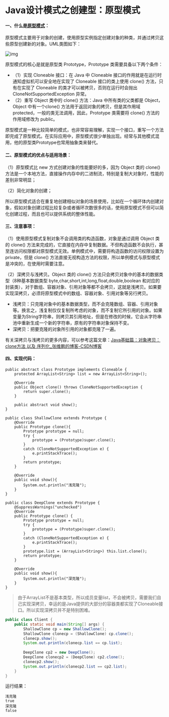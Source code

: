 # Java设计模式之创建型：原型模式

#### 一、什么是[原型模式](https://so.csdn.net/so/search?q=原型模式&spm=1001.2101.3001.7020)：

​    原型模式主要用于对象的创建，使用原型实例指定创建对象的种类，并通过拷贝这些原型创建新的对象。UML类图如下：

![img](http://hsy.sylianxizhuanyong.cn:9001/blog/2024/06/23/20181101195356268.jpg)

原型模式的核心是就是原型类 Prototype，Prototype 类需要具备以下两个条件：

- （1）实现 Cloneable 接口：在 Java 中 Cloneable 接口的作用就是在运行时通知虚拟机可以安全地在实现了 Cloneable 接口的类上使用 clone() 方法，只有在实现了 Cloneable 的类才可以被拷贝，否则在运行时会抛出 CloneNotSupportedException 异常。
- （2）重写 Object 类中的 clone() 方法：Java 中所有类的父类都是 Object，Object 中有一个clone() 方法用于返回对象的拷贝，但是其作用域 protected，一般的类无法调用，因此，Prototype 类需要将 clone() 方法的作用域修改为 public。

​    原型模式是一种比较简单的模式，也非常容易理解，实现一个接口，重写一个方法即完成了原型模式。在实际应用中，原型模式很少单独出现。经常与其他模式混用，他的原型类Prototype也常用抽象类来替代。



#### 二、原型模式的优点与适用场景：

（1）原型模式比 new 方式创建对象的性能要好的多，因为 Object 类的 clone() 方法是一个本地方法，直接操作内存中的二进制流，特别是复制大对象时，性能的差别非常明显；

（2）简化对象的创建；

​    所以原型模式适合在重复地创建相似对象的场景使用，比如在一个循环体内创建对象，假如对象创建过程比较复杂或者循环次数很多的话，使用原型模式不但可以简化创建过程，而且也可以提供系统的整体性能。



#### 三、注意事项：

（1）使用原型模式复制对象不会调用类的构造函数，对象是通过调用 Object 类的 clone() 方法来完成的，它直接在内存中复制数据。不但构造函数不会执行，甚至连访问权限都对原型模式无效。单例模式中，需要将构造函数的访问权限设置为 private，但是 clone() 方法直接无视构造方法的权限，所以单例模式与原型模式是冲突的，在使用时需要注意。

（2）深拷贝与浅拷贝。Object 类的 clone() 方法只会拷贝对象中的基本的数据类型（8种基本数据类型 byte,char,short,int,long,float,double,boolean 和对应的封装类），对于数组、容器对象、引用对象等都不会拷贝，这就是浅拷贝。如果要实现深拷贝，必须将原型模式中的数组、容器对象、引用对象等另行拷贝。

- 浅拷贝：只克隆对象中的基本数据类型，而不会克隆数组、容器、引用对象等。换言之，浅复制仅仅复制所考虑的对象，而不复制它所引用的对象。如果变量为String字符串，则拷贝其引用地址，但是在修改的时候，它会从字符串池中重新生成一个新的字符串，原有的字符串对象保持不变。
- 深拷贝：把要克隆的对象所引用的对象都克隆了一遍。

有关深拷贝与浅拷贝的更多内容，可以参考这篇文章：[Java基础篇：对象拷贝：clone方法 以及 序列化_张维鹏的博客-CSDN博客](https://blog.csdn.net/a745233700/article/details/82950069)



#### 四、实现代码：

```
public abstract class Prototype implements Cloneable {
    protected ArrayList<String> list = new ArrayList<String>();
 
    @Override
    public Object clone() throws CloneNotSupportedException {
        return super.clone();
    }
 
    public abstract void show();
}
```

```
public class ShallowClone extends Prototype {
    @Override
    public Prototype clone(){
        Prototype prototype = null;
        try {
            prototype = (Prototype)super.clone();
        }
        catch (CloneNotSupportedException e) {
            e.printStackTrace();
        }
        return prototype;
    }
 
    @Override
    public void show(){
        System.out.println("浅克隆");
    }
}
```

```
public class DeepClone extends Prototype {
    @SuppressWarnings("unchecked")
    @Override
    public Prototype clone() {
        Prototype prototype = null;
        try {
            prototype = (Prototype)super.clone();
        }
        catch (CloneNotSupportedException e) {
            e.printStackTrace();
        }
        prototype.list = (ArrayList<String>) this.list.clone();
        return prototype;
    }
 
    @Override
    public void show(){
        System.out.println("深克隆");
    }
}
```

> 由于ArrayList不是基本类型，所以成员变量list，不会被拷贝，需要我们自己实现深拷贝，幸运的是Java提供的大部分的容器类都实现了Cloneable接口。所以实现深拷贝并不是特别困难。

```java
public class Client {
    public static void main(String[] args) {
        ShallowClone cp = new ShallowClone();
        ShallowClone clonecp = (ShallowClone) cp.clone();
        clonecp.show();
        System.out.println(clonecp.list == cp.list);
 
        DeepClone cp2 = new DeepClone();
        DeepClone clonecp2 = (DeepClone) cp2.clone();
        clonecp2.show();
        System.out.println(clonecp2.list == cp2.list);
    }
}
```

运行结果：

```acsharp
浅克隆
true
深克隆
false
```